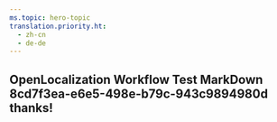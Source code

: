 ```yaml
---
ms.topic: hero-topic
translation.priority.ht: 
  - zh-cn
  - de-de
---
```

## OpenLocalization Workflow Test MarkDown 8cd7f3ea-e6e5-498e-b79c-943c9894980d thanks!
